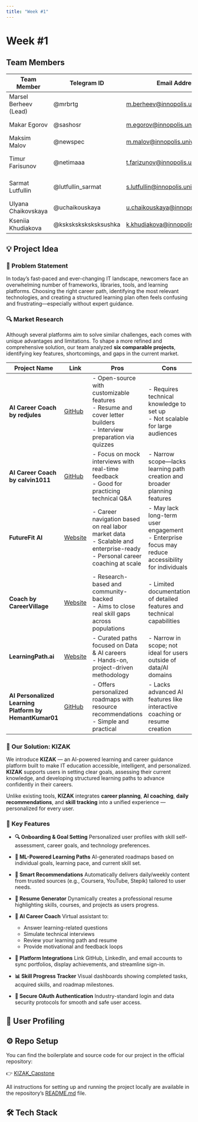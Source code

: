 ```yaml
---
title: "Week #1"
---
```


# Week #1

## **Team Members**

| Team Member            | Telegram ID          | Email Address                       | Track    | Responsibilities              |
|------------------------|----------------------|-------------------------------------|----------|-------------------------------|
| Marsel Berheev (Lead)  | @mrbrtg              | m.berheev@innopolis.university      | DevOps   | Documentation, DevOps         |
| Makar Egorov           | @sashosr             | m.egorov@innopolis.university       | Backend  | Backend Development           |
| Maksim Malov           | @newspec             | m.malov@innopolis.university        | Backend  | Backend Development           |
| Timur Farisunov        | @netimaaa            | t.farizunov@innopolis.university    | Frontend | Frontend Development, Design  |
| Sarmat Lutfullin       | @lutfullin_sarmat    | s.lutfullin@innopolis.university    | Frontend | Frontend Development, Design  |
| Ulyana Chaikovskaya    | @uchaikouskaya       | u.chaikouskaya@innopolis.university | ML       | ML Engineer, NLP              |
| Kseniia Khudiakova     | @ksksksksksksksushka | k.khudiakova@innopolis.university   | ML       | ML Engineer, NLP              |

## 💡 Project Idea

### 🚨 Problem Statement

In today’s fast-paced and ever-changing IT landscape, newcomers face an overwhelming number of frameworks, libraries, tools, and learning platforms. Choosing the right career path, identifying the most relevant technologies, and creating a structured learning plan often feels confusing and frustrating—especially without expert guidance.


### 🔍 Market Research

Although several platforms aim to solve similar challenges, each comes with unique advantages and limitations. To shape a more refined and comprehensive solution, our team analyzed **six comparable projects**, identifying key features, shortcomings, and gaps in the current market.

| **Project Name**                                       | **Link**                                                                  | **Pros**                                                                                                                      | **Cons**                                                                                            |
| ------------------------------------------------------ | ------------------------------------------------------------------------- | ----------------------------------------------------------------------------------------------------------------------------- | --------------------------------------------------------------------------------------------------- |
| **AI Career Coach by redjules**                        | [GitHub](https://github.com/redjules/ai-career-coach)                     | - Open-source with customizable features<br>- Resume and cover letter builders<br>- Interview preparation via quizzes         | - Requires technical knowledge to set up<br>- Not scalable for large audiences                      |
| **AI Career Coach by calvin1011**                      | [GitHub](https://github.com/calvin1011/ai-career-coach)                   | - Focus on mock interviews with real-time feedback<br>- Good for practicing technical Q\&A                                    | - Narrow scope—lacks learning path creation and broader planning features                           |
| **FutureFit AI**                                       | [Website](https://www.futurefit.ai/)                                      | - Career navigation based on real labor market data<br>- Scalable and enterprise-ready<br>- Personal career coaching at scale | - May lack long-term user engagement<br>- Enterprise focus may reduce accessibility for individuals |
| **Coach by CareerVillage**                             | [Website](https://www.aicareercoach.org/)                                 | - Research-based and community-backed<br>- Aims to close real skill gaps across populations                                   | - Limited documentation of detailed features and technical capabilities                             |
| **LearningPath.ai**                                    | [Website](https://learningpath.ai/)                                       | - Curated paths focused on Data & AI careers<br>- Hands-on, project-driven methodology                                        | - Narrow in scope; not ideal for users outside of data/AI domains                                   |
| **AI Personalized Learning Platform by HemantKumar01** | [GitHub](https://github.com/HemantKumar01/AIPersonalizedLearningPlatform) | - Offers personalized roadmaps with resource recommendations<br>- Simple and practical                                        | - Lacks advanced AI features like interactive coaching or resume creation                           |


### 🌟 Our Solution: **KIZAK**

We introduce **KIZAK** — an AI-powered learning and career guidance platform built to make IT education accessible, intelligent, and personalized. **KIZAK** supports users in setting clear goals, assessing their current knowledge, and developing structured learning paths to advance confidently in their careers.

Unlike existing tools, **KIZAK** integrates **career planning**, **AI coaching**, **daily recommendations**, and **skill tracking** into a unified experience — personalized for every user.

### 🚀 Key Features

* **🔍 Onboarding & Goal Setting**
  Personalized user profiles with skill self-assessment, career goals, and technology preferences.

* **🧠 ML-Powered Learning Paths**
  AI-generated roadmaps based on individual goals, learning pace, and current skill set.

* **🎯 Smart Recommendations**
  Automatically delivers daily/weekly content from trusted sources (e.g., Coursera, YouTube, Stepik) tailored to user needs.

* **📄 Resume Generator**
  Dynamically creates a professional resume highlighting skills, courses, and projects as users progress.

* **💬 AI Career Coach**
  Virtual assistant to:

  * Answer learning-related questions
  * Simulate technical interviews
  * Review your learning path and resume
  * Provide motivational and feedback loops

* **🔗 Platform Integrations**
  Link GitHub, LinkedIn, and email accounts to sync portfolios, display achievements, and streamline sign-in.

* **📊 Skill Progress Tracker**
  Visual dashboards showing completed tasks, acquired skills, and roadmap milestones.

* **🔐 Secure OAuth Authentication**
  Industry-standard login and data security protocols for smooth and safe user access.

## 👥 User Profiling

## ⚙️ Repo Setup
You can find the boilerplate and source code for our project in the official repository:

👉 [KIZAK_Capstone](https://github.com/LowIQCoder/KIZAK_Capstone)

All instructions for setting up and running the project locally are available in the repository’s [README.md](https://github.com/LowIQCoder/KIZAK_Capstone/blob/main/README.md) file.

## 🛠️ Tech Stack

